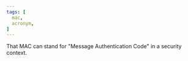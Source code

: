 ```yaml
---
tags: [
  mac,
  acronym,
]
---
```

That MAC can stand for "Message Authentication Code" in a security context.
